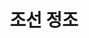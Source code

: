 ---
layout: hubs
key: Q26530
title: 조선 정조
name: 조선 정조
description: 조선의 22대 임금
score: 0.0003756418230824582
degree: 9
---